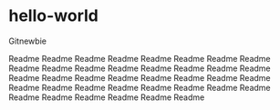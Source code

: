 # hello-world
Gitnewbie

Readme Readme Readme Readme Readme Readme Readme Readme Readme Readme Readme Readme Readme Readme Readme Readme Readme Readme Readme Readme Readme Readme Readme Readme Readme Readme Readme Readme Readme Readme Readme Readme Readme Readme Readme Readme Readme Readme 
